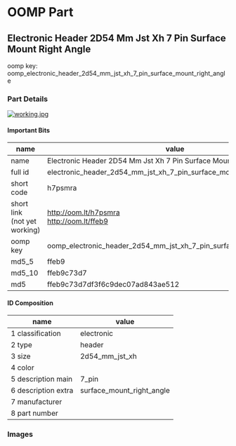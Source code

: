 # OOMP Part  
## Electronic Header 2D54 Mm Jst Xh 7 Pin Surface Mount Right Angle  
  
oomp key: oomp_electronic_header_2d54_mm_jst_xh_7_pin_surface_mount_right_angle  
  
### Part Details  
  
[![working.jpg](working_600.jpg)](working.jpg)  
  
#### Important Bits  
| name | value | 
| --- | --- | 
| name | Electronic Header 2D54 Mm Jst Xh 7 Pin Surface Mount Right Angle | 
| full id | electronic_header_2d54_mm_jst_xh_7_pin_surface_mount_right_angle | 
| short code | h7psmra | 
| short link<br>(not yet working) | http://oom.lt/h7psmra<br>http://oom.lt/ffeb9 | 
| oomp key | oomp_electronic_header_2d54_mm_jst_xh_7_pin_surface_mount_right_angle | 
| md5_5 | ffeb9 | 
| md5_10 | ffeb9c73d7 | 
| md5 | ffeb9c73d7df3f6c9dec07ad843ae512 | 
#### ID Composition  
| name | value | 
| --- | --- | 
| 1 classification | electronic | 
| 2 type | header | 
| 3 size | 2d54_mm_jst_xh | 
| 4 color |  | 
| 5 description main | 7_pin | 
| 6 description extra | surface_mount_right_angle | 
| 7 manufacturer |  | 
| 8 part number |  | 
### Images  
